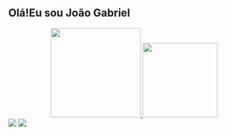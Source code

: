 ## Olá!Eu sou João Gabriel

<div align="center">
  <a href="https://github.com/joaogabrielaraujo">
  <img height="180em" src="https://github-readme-stats.vercel.app/api?username=joaogabrielaraujo&show_icons=true&theme=dracula&include_all_commits=true&count_private=true">
  <img height="150em" 
  src="https://github-readme-stats.vercel.app/api/top-langs/?username=joaogabrielaraujo&layout=compact&langs_count=7&theme=dracula">

</div>

<div>
  <a href="https://instagram.com/joao.araujo25" target="_blank"><img src="https://img.shields.io/badge/-Instagram-%23E4405F?style=for-the-badge&logo=instagram&logoColor=white" target="_blank"></a>
  <a href = "mailto:joaogaraujo@ecomp.uefs.br"><img src="https://img.shields.io/badge/-Gmail-%23333?style=for-the-badge&logo=gmail&logoColor=white" target="_blank"></a>
  <!-- <a href="https://www.linkedin.com/in/luis-gomes-8462b321a/" target="_blank"><img src="https://img.shields.io/badge/-LinkedIn-%230077B5?style=for-the-badge&logo=linkedin&logoColor=white" target="_blank"></a>  -->
 
</div>
